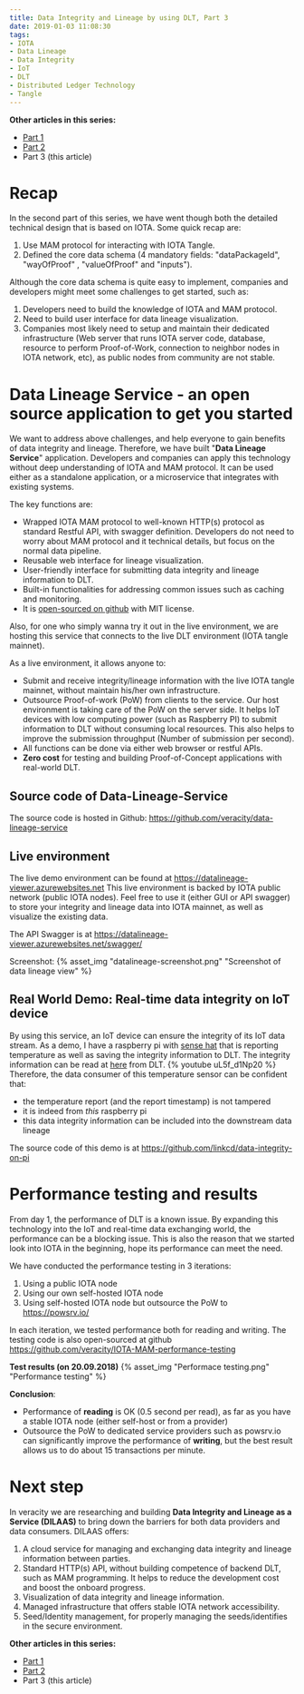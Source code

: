 ```yaml
---
title: Data Integrity and Lineage by using DLT, Part 3
date: 2019-01-03 11:08:30
tags:
- IOTA
- Data Lineage
- Data Integrity
- IoT
- DLT
- Distributed Ledger Technology
- Tangle
---
```

**Other articles in this series:**
- [Part 1](http://feng.lu/2018/09/25/Data-Integrity-and-Lineage-by-using-DLT-Part-1/)
- [Part 2](http://feng.lu/2018/10/03/Data-Integrity-and-Lineage-by-using-DLT-Part-2/) 
- Part 3 (this article)

# Recap
In the second part of this series, we have went though both the detailed technical design that is based on IOTA. Some quick recap are:
1. Use MAM protocol for interacting with IOTA Tangle.
2. Defined the core data schema (4 mandatory fields: "dataPackageId", "wayOfProof" , "valueOfProof" and "inputs"). 

Although the core data schema is quite easy to implement, companies and developers might meet some challenges to get started, such as:
1. Developers need to build the knowledge of IOTA and MAM protocol.
2. Need to build user interface for data lineage visualization.
3. Companies most likely need to setup and maintain their dedicated infrastructure (Web server that runs IOTA server code, database, resource to perform Proof-of-Work, connection to neighbor nodes in IOTA network, etc), as public nodes from community are not stable.  


# Data Lineage Service - an open source application to get you started 
We want to address above challenges, and help everyone to gain benefits of data integrity and lineage. Therefore, we have built "**Data Lineage Service**" application. Developers and companies can apply this technology without deep understanding of IOTA and MAM protocol. It can be used either as a standalone application, or a microservice that integrates with existing systems.

The key functions are:
- Wrapped IOTA MAM protocol to well-known HTTP(s) protocol as standard Restful API, with swagger definition. Developers do not need to worry about MAM protocol and it technical details, but focus on the normal data pipeline.
- Reusable web interface for lineage visualization.
- User-friendly interface for submitting data integrity and lineage information to DLT.
- Built-in functionalities for addressing common issues such as caching and monitoring.
- It is [open-sourced on github](https://github.com/veracity/data-lineage-service) with MIT license.

<!-- more -->

Also, for one who simply wanna try it out in the live environment, we are hosting this service that connects to the live DLT environment (IOTA tangle mainnet). 

As a live environment, it allows anyone to:
- Submit and receive integrity/lineage information with the live IOTA tangle mainnet, without maintain his/her own infrastructure.
- Outsource Proof-of-work (PoW) from clients to the service. Our host environment is taking care of the PoW on the server side. It helps IoT devices with low computing power (such as Raspberry PI) to submit information to DLT without consuming local resources. This also helps to improve the submission throughput (Number of submission per second). 
- All functions can be done via either web browser or restful APIs.
- **Zero cost** for testing and building Proof-of-Concept applications with real-world DLT. 

## Source code of Data-Lineage-Service
The source code is hosted in Github: https://github.com/veracity/data-lineage-service

## Live environment
The live demo environment can be found at https://datalineage-viewer.azurewebsites.net
This live environment is backed by IOTA public network (public IOTA nodes). Feel free to use it (either GUI or API swagger) to store your integrity and lineage data into IOTA mainnet, as well as visualize the existing data. 

The API Swagger is at https://datalineage-viewer.azurewebsites.net/swagger/ 

Screenshot:
{% asset_img "datalineage-screenshot.png" "Screenshot of data lineage view" %}

## Real World Demo: Real-time data integrity on IoT device
By using this service, an IoT device can ensure the integrity of its IoT data stream. As a demo, I have a raspberry pi with [sense hat](https://www.raspberrypi.org/products/sense-hat/) that is reporting temperature as well as saving the integrity information to DLT. The integrity information can be read at [here](https://thetangle.org/mam/UZFQPIFSPRNEXLGYLKQIFUZNZWLSQCUWBFHRWLBJDKIANJLKRMEYAMEPFEFHQBTENPSLPQBKKCVGYLMUN) from DLT. 
{% youtube uL5f_d1Np20 %}
Therefore, the data consumer of this temperature sensor can be confident that:
- the temperature report (and the report timestamp) is not tampered  
- it is indeed from *this* raspberry pi 
- this data integrity information can be included into the downstream data lineage

The source code of this demo is at https://github.com/linkcd/data-integrity-on-pi

# Performance testing and results
From day 1, the performance of DLT is a known issue. By expanding this technology into the IoT and real-time data exchanging world, the performance can be a blocking issue. This is also the reason that we started look into IOTA in the beginning, hope its performance can meet the need.

We have conducted the performance testing in 3 iterations:
1. Using a public IOTA node
2. Using our own self-hosted IOTA node
3. Using self-hosted IOTA node but outsource the PoW to https://powsrv.io/

In each iteration, we tested performance both for reading and writing. The testing code is also open-sourced at github https://github.com/veracity/IOTA-MAM-performance-testing

**Test results (on 20.09.2018)**
{% asset_img "Performace testing.png" "Performance testing" %}

**Conclusion**:
- Performance of **reading** is OK (0.5 second per read), as far as you have a stable IOTA node (either self-host or from a provider)
- Outsource the PoW to dedicated service providers such as powsrv.io can significantly improve the performance of **writing**, but the best result allows us to do about 15 transactions per minute. 

# Next step
In veracity we are researching and building **Data Integrity and Lineage as a Service (DILAAS)**  to bring down the barriers for both data providers and data consumers. DILAAS offers:
1. A cloud service for managing and exchanging data integrity and lineage information between parties.
2. Standard HTTP(s) API, without building competence of backend DLT, such as MAM programming. It helps to reduce the development cost and boost the onboard progress.
3. Visualization of data integrity and lineage information.
4. Managed infrastructure that offers stable IOTA network accessibility. 
4. Seed/Identity management, for properly managing the seeds/identifies in the secure environment.

**Other articles in this series:**
- [Part 1](http://feng.lu/2018/09/25/Data-Integrity-and-Lineage-by-using-DLT-Part-1/)
- [Part 2](http://feng.lu/2018/10/03/Data-Integrity-and-Lineage-by-using-DLT-Part-2/) 
- Part 3 (this article)


  